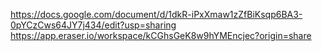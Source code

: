 https://docs.google.com/document/d/1dkR-iPxXmaw1zZfBiKsqp6BA3-0pYCzCws64JY7j434/edit?usp=sharing
https://app.eraser.io/workspace/kCGhsGeK8w9hYMEncjec?origin=share
